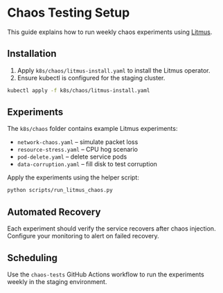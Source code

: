 # Chaos Testing Setup

This guide explains how to run weekly chaos experiments using [Litmus](https://litmuschaos.io).

## Installation

1. Apply `k8s/chaos/litmus-install.yaml` to install the Litmus operator.
2. Ensure kubectl is configured for the staging cluster.

```bash
kubectl apply -f k8s/chaos/litmus-install.yaml
```

## Experiments

The `k8s/chaos` folder contains example Litmus experiments:

- `network-chaos.yaml` – simulate packet loss
- `resource-stress.yaml` – CPU hog scenario
- `pod-delete.yaml` – delete service pods
- `data-corruption.yaml` – fill disk to test corruption

Apply the experiments using the helper script:

```bash
python scripts/run_litmus_chaos.py
```

## Automated Recovery

Each experiment should verify the service recovers after chaos injection. Configure your monitoring to alert on failed recovery.

## Scheduling

Use the `chaos-tests` GitHub Actions workflow to run the experiments weekly in the staging environment.
